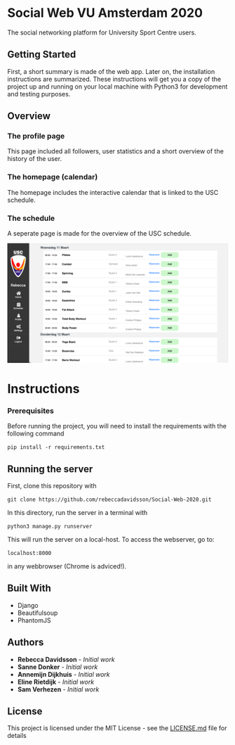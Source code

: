 # Social Web VU Amsterdam 2020

The social networking platform for University Sport Centre users.

## Getting Started

First, a short summary is made of the web app. Later on, the installation instructions are summarized. These instructions will get you a copy of the project up and running on your local machine with Python3 for development and testing purposes.

## Overview

### The profile page
This page included all followers, user statistics and a short overview of the history of the user.



### The homepage (calendar)
The homepage includes the interactive calendar that is linked to the USC schedule.




### The schedule
A seperate page is made for the overview of the USC schedule.


![](images/3.png)

# Instructions
### Prerequisites

Before running the project, you will need to install the requirements with the following command

```
pip install -r requirements.txt
```

## Running the server

First, clone this repository with
```
git clone https://github.com/rebeccadavidsson/Social-Web-2020.git
```

In this directory, run the server in a terminal with

```
python3 manage.py runserver
```

This will run the server on a local-host. To access the webserver, go to:
```
localhost:8000
```
in any webbrowser (Chrome is adviced!).



## Built With

* Django
* Beautifulsoup
* PhantomJS

## Authors

* **Rebecca Davidsson** - *Initial work*
* **Sanne Donker** - *Initial work*
* **Annemijn Dijkhuis** - *Initial work*
* **Eline Rietdijk** - *Initial work*
* **Sam Verhezen** - *Initial work* 


## License

This project is licensed under the MIT License - see the [LICENSE.md](LICENSE.md) file for details
